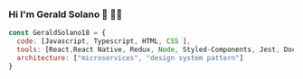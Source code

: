 ### Hi I'm Gerald Solano 👋 👨‍💻

```javascript
const GeraldSolano18 = {
  code: [Javascript, Typescript, HTML, CSS ],
  tools: [React,React Native, Redux, Node, Styled-Components, Jest, Docker],
  architecture: ["microservices", "design system pattern"]
}
```
<!--
**GeraldSolano18/GeraldSolano18** is a ✨ _special_ ✨ repository because its `README.md` (this file) appears on your GitHub profile.

Here are some ideas to get you started:

- 🔭 I’m currently working on ...
- 🌱 I’m currently learning ...
- 👯 I’m looking to collaborate on ...
- 🤔 I’m looking for help with ...
- 💬 Ask me about ...
- 📫 How to reach me: ...
- 😄 Pronouns: ...
- ⚡ Fun fact: ...
-->

